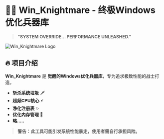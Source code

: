 # 🏴‍☠️ Win_Knightmare - 终极Windows优化兵器库  

> **"SYSTEM OVERRIDE... PERFORMANCE UNLEASHED."**  

![Win_Knightmare Logo]()  

## 🔥 项目介绍  
**Win_Knightmare** 是 **觉醒的Windows优化兵器库**，专为追求极致性能的战士打造。  

- **斩杀系统垃圾** 🗡️  
- **超频CPU核心** ⚡  
- **净化注册表** ✨  
- **优化内存管理** 🧠
- **略.....**

> **警告：此工具可能引发系统性能暴走，使用者需自行承担风险。**  
